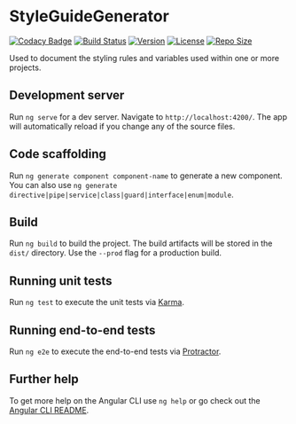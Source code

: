 # StyleGuideGenerator

[![Codacy Badge](https://api.codacy.com/project/badge/Grade/7d527469af6048388481734b60dee0a7)](https://app.codacy.com/app/chriso86/style-guide-generator?utm_source=github.com&utm_medium=referral&utm_content=chriso86/style-guide-generator&utm_campaign=Badge_Grade_Settings)
[![Build Status](https://travis-ci.com/chriso86/style-guide-generator.svg?branch=master)](https://travis-ci.com/chriso86/style-guide-generator)
[![Version](https://img.shields.io/github/tag/chriso86/style-guide-generator.svg?branch=master&label=latest%20version)](https://github.com/chriso86/style-guide-generator/tags)
[![License](https://img.shields.io/github/license/chriso86/style-guide-generator.svg)](https://github.com/chriso86/style-guide-generator)
[![Repo Size](https://img.shields.io/github/repo-size/chriso86/style-guide-generator.svg)](https://github.com/chriso86/style-guide-generator)

Used to document the styling rules and variables used within one or more projects. 

## Development server

Run `ng serve` for a dev server. Navigate to `http://localhost:4200/`. The app will automatically reload if you change any of the source files.

## Code scaffolding

Run `ng generate component component-name` to generate a new component. You can also use `ng generate directive|pipe|service|class|guard|interface|enum|module`.

## Build

Run `ng build` to build the project. The build artifacts will be stored in the `dist/` directory. Use the `--prod` flag for a production build.

## Running unit tests

Run `ng test` to execute the unit tests via [Karma](https://karma-runner.github.io).

## Running end-to-end tests

Run `ng e2e` to execute the end-to-end tests via [Protractor](http://www.protractortest.org/).

## Further help

To get more help on the Angular CLI use `ng help` or go check out the [Angular CLI README](https://github.com/angular/angular-cli/blob/master/README.md).
